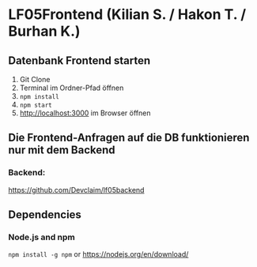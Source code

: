 # LF05Frontend (Kilian S. / Hakon T. / Burhan K.)

## Datenbank Frontend starten

1.  Git Clone
2.  Terminal im Ordner-Pfad öffnen
4.  `npm install`
5.  `npm start`
6. [http://localhost:3000](http://localhost:3000) im Browser öffnen

## Die Frontend-Anfragen auf die DB funktionieren nur mit dem Backend

### Backend:
https://github.com/Devclaim/lf05backend

## Dependencies
### Node.js and npm
`npm install -g npm` or https://nodejs.org/en/download/


